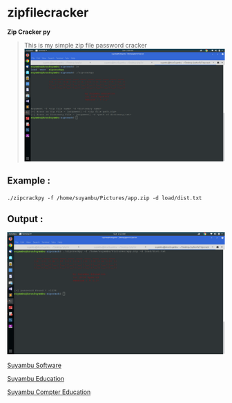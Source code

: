 # zipfilecracker
**Zip Cracker py**
> This is my simple zip file password cracker 
![Alt text](https://raw.githubusercontent.com/arunsakthivel96/zipfilecracker/master/img/start.png?raw=true "ZipCrackerPy")
## Example :
`./zipcrackpy -f /home/suyambu/Pictures/app.zip -d load/dist.txt `

## Output : 
![Alt text](https://github.com/arunsakthivel96/zipfilecracker/blob/master/img/output.png?raw=true "ZipCrackerPy")

[Suyambu Software](https://suyambusoftware.com)

[Suyambu Education](https://education.suyambusoftware.com)

<a href="https://www.youtube/c/SuyambuComputerEducation">Suyambu Compter Education </a>

